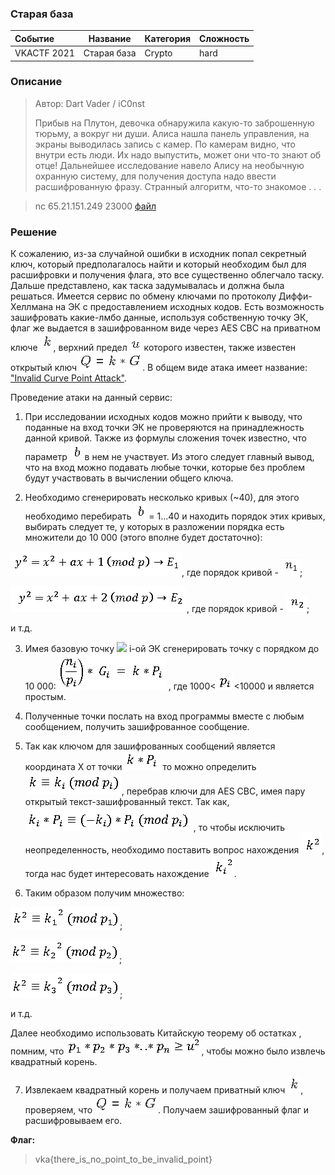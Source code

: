 ### Старая база

| Событие | Название | Категория | Сложность |
| :------ | ---- | ---- | ---- |
| VKACTF 2021 | Старая база | Crypto | hard |

### Описание

> Автор: Dart Vader / iC0nst
>
>Прибыв на Плутон, девочка обнаружила какую-то заброшенную тюрьму, а вокруг ни души. Алиса нашла панель управления, на экраны выводилась запись с камер. По камерам видно, что внутри есть люди. Их надо выпустить, может они что-то знают об отце! Дальнейшее исследование навело Алису на необычную охранную систему, для получения доступа надо ввести расшифрованную фразу. Странный алгоритм, что-то знакомое . . .

> nc 65.21.151.249 23000
[файл](give/main.py)
### Решение
К сожалению, из-за случайной ошибки в исходник попал секретный ключ, который предполагалось найти и который необходим был для расшифровки и получения флага, это все существенно облегчало таску. Дальше представлено, как таска задумывалась и должна была решаться. 
Имеется сервис по обмену ключами по протоколу Диффи-Хеллмана на ЭК с предоставлением исходных кодов. Есть возможность зашифровать какие-лмбо данные, используя собственную точку ЭК, флаг же выдается в зашифрованном виде через AES CBC на приватном ключе ![](images/k.PNG), верхний предел ![](images/u.PNG) которого известен, также известен открытый ключ ![](images/q_k_g.PNG).
В общем виде атака имеет название: ["Invalid Curve Point Attack"](https://github.com/ashutosh1206/Crypton/blob/master/Diffie-Hellman-Key-Exchange/Attack-Invalid-Curve-Point/README.md).

Проведение атаки на данный сервис:

1. При исследовании исходных кодов можно прийти к выводу, что поданные на вход точки ЭК не проверяются на принадлежность данной кривой. Также из формулы сложения точек известно, что параметр ![](images/b.PNG) в нем не участвует. Из этого следует главный вывод, что на вход можно подавать любые точки, которые без проблем будут участвовать в вычислении общего ключа.

2. Необходимо сгенерировать несколько кривых (~40), для этого необходимо перебирать ![](images/b.PNG) = 1...40 и находить порядок этих кривых, выбирать следует те, у которых в разложении порядка есть множители до 10 000 (этого вполне будет достаточно):

![](images/E1.PNG), где порядок кривой - ![](images/n1.PNG);

![](images/E2.PNG), где порядок кривой - ![](images/n2.PNG);

и т.д.

3. Имея базовую точку ![](images/Gi.PNG) i-ой ЭК сгенерировать точку с порядком до 10 000:
![](images/ni_pi_g.PNG) , где 1000<![](images/pi.PNG)<10000 и является простым.

4. Полученные точки послать на вход программы вместе с любым сообщением, получить зашифрованное сообщение. 

5. Так как ключом для зашифрованных сообщений является координата X от точки ![](images/k_pi.PNG) то можно определить ![](images/k_ki.PNG), перебрав ключи для AES CBC, имея пару открытый текст-зашифрованный текст. 
   Так как, ![](images/ki__ki.PNG) , то чтобы исключить неопределенность, необходимо поставить вопрос нахождения ![](images/k_2.PNG), тогда нас будет интересовать нахождение ![](images/ki_2.PNG).


6. Таким образом получим множество:

![](images/k_2_k1_2.PNG);

![](images/k_2_k2_2.PNG);

![](images/k_2_k3_2.PNG);

   и т.д.

   Далее необходимо использовать Китайскую теорему об остатках , помним, что ![](images/u_2.PNG), чтобы можно было извлечь квадратный корень. 

7. Извлекаем квадратный корень и получаем приватный ключ ![](images/k.PNG), проверяем, что ![](images/q_k_g.PNG). Получаем зашифрованный флаг и расшифровываем его.

**Флаг:**

> vka{there_is_no_point_to_be_invalid_point}
